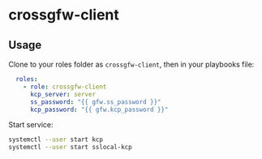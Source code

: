 # crossgfw-client

## Usage

Clone to your roles folder as `crossgfw-client`, then in your playbooks file:

```yaml
  roles:
    - role: crossgfw-client
      kcp_server: server
      ss_password: "{{ gfw.ss_password }}"
      kcp_password: "{{ gfw.kcp_password }}"
```

Start service:

```sh
systemctl --user start kcp
systemctl --user start sslocal-kcp
```
